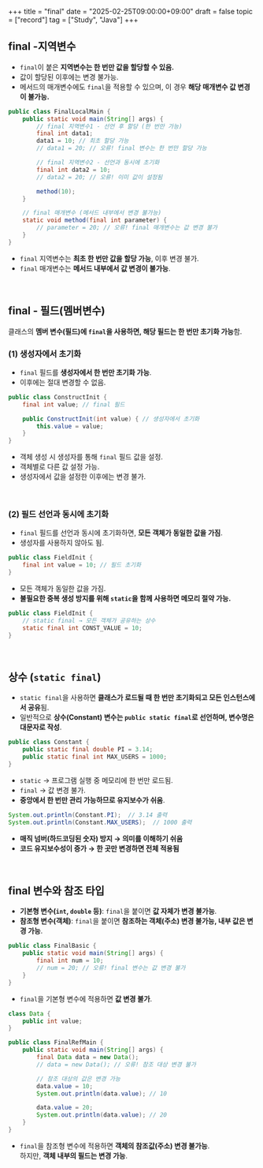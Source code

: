 +++
title = "final"
date = "2025-02-25T09:00:00+09:00"
draft = false
topic = ["record"]
tag = ["Study", "Java"]
+++

## final -지역변수
- `final`이 붙은 **지역변수는 한 번만 값을 할당할 수 있음.**  
- 값이 할당된 이후에는 변경 불가능.  
- 메서드의 매개변수에도 `final`을 적용할 수 있으며, 이 경우 **해당 매개변수 값 변경이 불가능.**

```java
public class FinalLocalMain {
    public static void main(String[] args) {
        // final 지역변수1 - 선언 후 할당 (한 번만 가능)
        final int data1;
        data1 = 10; // 최초 할당 가능
        // data1 = 20; // 오류! final 변수는 한 번만 할당 가능

        // final 지역변수2 - 선언과 동시에 초기화
        final int data2 = 10;
        // data2 = 20; // 오류! 이미 값이 설정됨

        method(10);
    }

    // final 매개변수 (메서드 내부에서 변경 불가능)
    static void method(final int parameter) {
        // parameter = 20; // 오류! final 매개변수는 값 변경 불가
    }
}
```

- `final` 지역변수는 **최초 한 번만 값을 할당 가능**, 이후 변경 불가.
- `final` 매개변수는 **메서드 내부에서 값 변경이 불가능**.

<br>

## final - 필드(멤버변수)
클래스의 **멤버 변수(필드)에 `final`을 사용하면, 해당 필드는 한 번만 초기화 가능**함.

### (1) 생성자에서 초기화
- `final` 필드를 **생성자에서 한 번만 초기화 가능**.
- 이후에는 절대 변경할 수 없음.

```java
public class ConstructInit {
    final int value; // final 필드

    public ConstructInit(int value) { // 생성자에서 초기화
        this.value = value;
    }
}
```

- 객체 생성 시 생성자를 통해 `final` 필드 값을 설정.
- 객체별로 다른 값 설정 가능.
- 생성자에서 값을 설정한 이후에는 변경 불가.

<br>

### (2) 필드 선언과 동시에 초기화
- `final` 필드를 선언과 동시에 초기화하면, **모든 객체가 동일한 값을 가짐**.
- 생성자를 사용하지 않아도 됨.

```java
public class FieldInit {
    final int value = 10; // 필드 초기화
}
```

- 모든 객체가 동일한 값을 가짐.
- **불필요한 중복 생성 방지를 위해 `static`을 함께 사용하면 메모리 절약 가능.**

```java
public class FieldInit {
	// static final → 모든 객체가 공유하는 상수
    static final int CONST_VALUE = 10;
}
```

<br>

## 상수 (`static final`)
- `static final`을 사용하면 **클래스가 로드될 때 한 번만 초기화되고 모든 인스턴스에서 공유**됨.
- 일반적으로 **상수(Constant) 변수는 `public static final`로 선언하며, 변수명은 대문자로 작성**.

```java
public class Constant {
    public static final double PI = 3.14;
    public static final int MAX_USERS = 1000;
}
```

- `static` → 프로그램 실행 중 메모리에 한 번만 로드됨.
- `final` → 값 변경 불가.
- **중앙에서 한 번만 관리 가능하므로 유지보수가 쉬움**.

```java
System.out.println(Constant.PI);  // 3.14 출력
System.out.println(Constant.MAX_USERS);  // 1000 출력
```

- **매직 넘버(하드코딩된 숫자) 방지 → 의미를 이해하기 쉬움**  
- **코드 유지보수성이 증가 → 한 곳만 변경하면 전체 적용됨**

<br>

## final 변수와 참조 타입
- **기본형 변수(`int`, `double` 등)**: `final`을 붙이면 **값 자체가 변경 불가능**.  
- **참조형 변수(객체)**: `final`을 붙이면 **참조하는 객체(주소) 변경 불가능, 내부 값은 변경 가능**.

```java
public class FinalBasic {
    public static void main(String[] args) {
        final int num = 10;
        // num = 20; // 오류! final 변수는 값 변경 불가
    }
}
```

- `final`을 기본형 변수에 적용하면 **값 변경 불가**.

```java
class Data {
    public int value;
}

public class FinalRefMain {
    public static void main(String[] args) {
        final Data data = new Data();
        // data = new Data(); // 오류! 참조 대상 변경 불가

        // 참조 대상의 값은 변경 가능
        data.value = 10;
        System.out.println(data.value); // 10

        data.value = 20;
        System.out.println(data.value); // 20
    }
}
```

- `final`을 참조형 변수에 적용하면 **객체의 참조값(주소) 변경 불가능**.  
하지만, **객체 내부의 필드는 변경 가능**.
